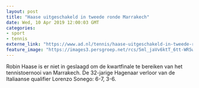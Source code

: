 ```yaml
---
layout: post
title: "Haase uitgeschakeld in tweede ronde Marrakech"
date: Wed, 10 Apr 2019 12:00:03 GMT
categories: 
- sport 
- tennis 
externe_link: "https://www.ad.nl/tennis/haase-uitgeschakeld-in-tweede-ronde-marrakech~a82aeafe/"
feature_image: "https://images3.persgroep.net/rcs/5ml_jaVv6ktT_6tt-WR5wfYqIS4/diocontent/141351131/_fitwidth/400/?appId=21791a8992982cd8da851550a453bd7f&quality=0.7"
---
```


Robin Haase is er niet in geslaagd om de kwartfinale te bereiken van het tennistoernooi van Marrakech. De 32-jarige Hagenaar verloor van de Italiaanse qualifier Lorenzo Sonego: 6-7, 3-6.
